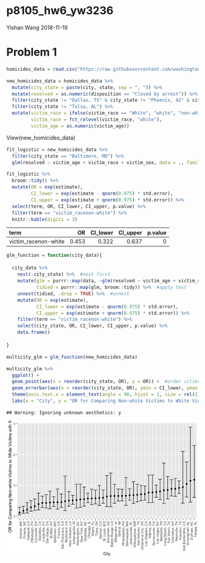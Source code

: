 p8105\_hw6\_yw3236
================
Yishan Wang
2018-11-19

Problem 1
=========

``` r
homicides_data = read.csv("https://raw.githubusercontent.com/washingtonpost/data-homicides/master/homicide-data.csv")
```

``` r
new_homicides_data = homicides_data %>%
  mutate(city_state = paste(city, state, sep = ", ")) %>%
  mutate(resolved = as.numeric(disposition == "Closed by arrest")) %>% #factor???
  filter(city_state != "Dallas, TX" & city_state != "Phoenix, AZ" & city_state != "Kansas City, MO") %>%
  filter(city_state != "Tulsa, AL") %>%
  mutate(victim_race = ifelse(victim_race == "White", "white", "non-white"),
         victim_race = fct_relevel(victim_race, "white"),
         victim_age = as.numeric(victim_age))
```

View(new\_homicides\_data)

``` r
fit_logistic = new_homicides_data %>%
  filter(city_state == "Baltimore, MD") %>%
  glm(resolved ~ victim_age + victim_race + victim_sex, data = ., family = binomial()) 
```

``` r
fit_logistic %>% 
  broom::tidy() %>% 
  mutate(OR = exp(estimate),
         CI_lower = exp(estimate - qnorm(0.975) * std.error),
         CI_upper = exp(estimate + qnorm(0.975) * std.error)) %>%
  select(term, OR, CI_lower, CI_upper, p.value) %>% 
  filter(term == "victim_racenon-white") %>%
  knitr::kable(digits = 3)
```

| term                  |     OR|  CI\_lower|  CI\_upper|  p.value|
|:----------------------|------:|----------:|----------:|--------:|
| victim\_racenon-white |  0.453|      0.322|      0.637|        0|

``` r
glm_function = function(city_data){
  
  city_data %>%
    nest(-city_state) %>%  #nest first
    mutate(glm = purrr::map(data, ~glm(resolved ~ victim_age + victim_race + victim_sex, data = ., family = binomial())),
           tidied = purrr::map(glm, broom::tidy)) %>%  #apply test
    unnest(tidied, .drop = TRUE) %>%  #unnest
    mutate(OR = exp(estimate),
           CI_lower = exp(estimate - qnorm(0.975) * std.error),
           CI_upper = exp(estimate + qnorm(0.975) * std.error)) %>%
    filter(term == "victim_racenon-white") %>%
    select(city_state, OR, CI_lower, CI_upper, p.value) %>%
    data.frame()
  
}
```

``` r
multicity_glm = glm_function(new_homicides_data)
```

``` r
multicity_glm %>%
  ggplot() +
  geom_point(aes(x = reorder(city_state, OR), y = OR)) +  #order cities by the value of estimates
  geom_errorbar(aes(x = reorder(city_state, OR), ymin = CI_lower, ymax = CI_upper, OR)) +  #add error bar
  theme(axis.text.x = element_text(angle = 90, hjust = 1, size = rel(1))) +
  labs(x = "City", y = "OR for Comparing Non-white Victims to White Victims with 95% CI")
```

    ## Warning: Ignoring unknown aesthetics: y

![](p8105_hw6_yw3236_files/figure-markdown_github/unnamed-chunk-8-1.png)
